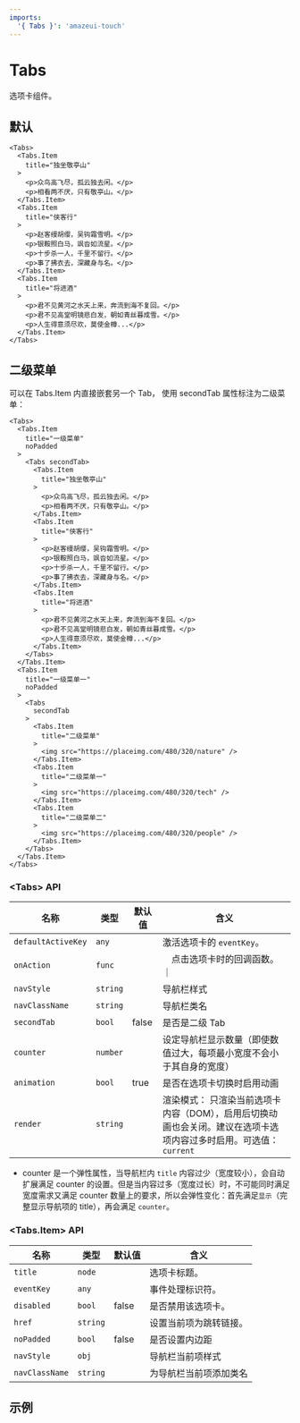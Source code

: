 ```yaml
---
imports:
  '{ Tabs }': 'amazeui-touch'
---
```


# Tabs

选项卡组件。

## 默认

```demo
<Tabs>
  <Tabs.Item
    title="独坐敬亭山"
  >
    <p>众鸟高飞尽，孤云独去闲。</p>
    <p>相看两不厌，只有敬亭山。</p>
  </Tabs.Item>
  <Tabs.Item
    title="侠客行"
  >
    <p>赵客缦胡缨，吴钩霜雪明。</p>
    <p>银鞍照白马，飒沓如流星。</p>
    <p>十步杀一人，千里不留行。</p>
    <p>事了拂衣去，深藏身与名。</p>
  </Tabs.Item>
  <Tabs.Item
    title="将进酒"
  >
    <p>君不见黄河之水天上来，奔流到海不复回。</p>
    <p>君不见高堂明镜悲白发，朝如青丝暮成雪。</p>
    <p>人生得意须尽欢，莫使金樽...</p>
  </Tabs.Item>
</Tabs>
```

## 二级菜单


可以在 Tabs.Item 内直接嵌套另一个 Tab， 使用 secondTab 属性标注为二级菜单：

```demo
<Tabs>
  <Tabs.Item
    title="一级菜单"
    noPadded
  >
    <Tabs secondTab>
      <Tabs.Item
        title="独坐敬亭山"
      >
        <p>众鸟高飞尽，孤云独去闲。</p>
        <p>相看两不厌，只有敬亭山。</p>
      </Tabs.Item>
      <Tabs.Item
        title="侠客行"
      >
        <p>赵客缦胡缨，吴钩霜雪明。</p>
        <p>银鞍照白马，飒沓如流星。</p>
        <p>十步杀一人，千里不留行。</p>
        <p>事了拂衣去，深藏身与名。</p>
      </Tabs.Item>
      <Tabs.Item
        title="将进酒"
      >
        <p>君不见黄河之水天上来，奔流到海不复回。</p>
        <p>君不见高堂明镜悲白发，朝如青丝暮成雪。</p>
        <p>人生得意须尽欢，莫使金樽...</p>
      </Tabs.Item>
    </Tabs>
  </Tabs.Item>
  <Tabs.Item
    title="一级菜单一"
    noPadded
  >
    <Tabs
      secondTab
    >
      <Tabs.Item
        title="二级菜单"
      >
        <img src="https://placeimg.com/480/320/nature" />
      </Tabs.Item>
      <Tabs.Item
        title="二级菜单一"
      >
        <img src="https://placeimg.com/480/320/tech" />
      </Tabs.Item>
      <Tabs.Item
        title="二级菜单二"
      >
        <img src="https://placeimg.com/480/320/people" />
      </Tabs.Item>
    </Tabs>
  </Tabs.Item>
</Tabs>
```



### &lt;Tabs&gt; API

| 名称                |  类型           | 默认值           | 含义           |
| -------------      | ------------- | --------------- | --------------- |
| `defaultActiveKey` | `any`         |         |   激活选项卡的 `eventKey`。|
| `onAction`         | `func`        |         |　点击选项卡时的回调函数。　｜
| `navStyle`         | `string`      |         |  导航栏样式  |
| `navClassName`     |  `string`     |         | 导航栏类名   |
| `secondTab`        |  `bool`       |  false  | 是否是二级 Tab |
| `counter`          | `number`      |         | 设定导航栏显示数量（即使数值过大，每项最小宽度不会小于其自身的宽度） |
| `animation`        |  `bool`       |  true   | 是否在选项卡切换时启用动画 |
| `render`           |  `string`     |         | 渲染模式： 只渲染当前选项卡内容（DOM），启用后切换动画也会关闭。建议在选项卡选项内容过多时启用。可选值： `current` |

* counter 是一个弹性属性，当导航栏内 `title` 内容过少（宽度较小），会自动扩展满足 counter 的设置。但是当内容过多（宽度过长）时，不可能同时满足宽度需求又满足 counter 数量上的要求，所以会弹性变化：首先满足`显示`（完整显示导航项的 title），再会满足 `counter`。


### &lt;Tabs.Item&gt; API

| 名称                |  类型           | 默认值           | 含义           |
| -------------      | ------------- | --------------- | --------------- |
| `title`            | `node`        |                 | 选项卡标题。|
| `eventKey`         | `any`         |                | 事件处理标识符。|
| `disabled`         | `bool`        |    false       | 是否禁用该选项卡。 |
| `href`             | `string`      |                |  设置当前项为跳转链接。 |
| `noPadded`         | `bool`        |   false        |  是否设置内边距 |
| `navStyle`         | `obj`         |                | 导航栏当前项样式 |
| `navClassName`     | `string`      |                | 为导航栏当前项添加类名 |


## 示例
